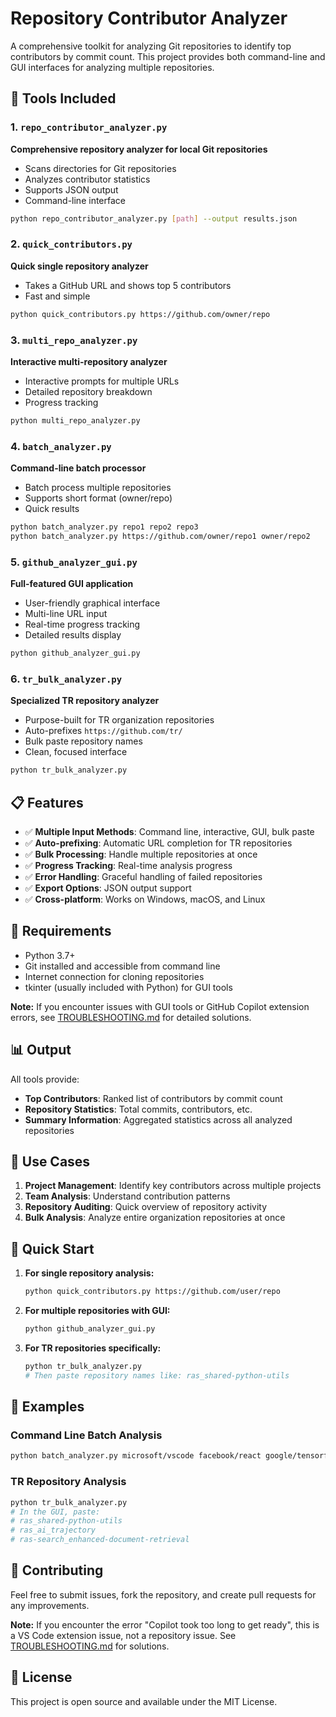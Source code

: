 # Repository Contributor Analyzer

A comprehensive toolkit for analyzing Git repositories to identify top contributors by commit count. This project provides both command-line and GUI interfaces for analyzing multiple repositories.

## 🚀 Tools Included

### 1. `repo_contributor_analyzer.py`
**Comprehensive repository analyzer for local Git repositories**
- Scans directories for Git repositories
- Analyzes contributor statistics
- Supports JSON output
- Command-line interface

```bash
python repo_contributor_analyzer.py [path] --output results.json
```

### 2. `quick_contributors.py`
**Quick single repository analyzer**
- Takes a GitHub URL and shows top 5 contributors
- Fast and simple

```bash
python quick_contributors.py https://github.com/owner/repo
```

### 3. `multi_repo_analyzer.py`
**Interactive multi-repository analyzer**
- Interactive prompts for multiple URLs
- Detailed repository breakdown
- Progress tracking

```bash
python multi_repo_analyzer.py
```

### 4. `batch_analyzer.py`
**Command-line batch processor**
- Batch process multiple repositories
- Supports short format (owner/repo)
- Quick results

```bash
python batch_analyzer.py repo1 repo2 repo3
python batch_analyzer.py https://github.com/owner/repo1 owner/repo2
```

### 5. `github_analyzer_gui.py`
**Full-featured GUI application**
- User-friendly graphical interface
- Multi-line URL input
- Real-time progress tracking
- Detailed results display

```bash
python github_analyzer_gui.py
```

### 6. `tr_bulk_analyzer.py`
**Specialized TR repository analyzer**
- Purpose-built for TR organization repositories
- Auto-prefixes `https://github.com/tr/`
- Bulk paste repository names
- Clean, focused interface

```bash
python tr_bulk_analyzer.py
```

## 📋 Features

- ✅ **Multiple Input Methods**: Command line, interactive, GUI, bulk paste
- ✅ **Auto-prefixing**: Automatic URL completion for TR repositories
- ✅ **Bulk Processing**: Handle multiple repositories at once
- ✅ **Progress Tracking**: Real-time analysis progress
- ✅ **Error Handling**: Graceful handling of failed repositories
- ✅ **Export Options**: JSON output support
- ✅ **Cross-platform**: Works on Windows, macOS, and Linux

## 🔧 Requirements

- Python 3.7+
- Git installed and accessible from command line
- Internet connection for cloning repositories
- tkinter (usually included with Python) for GUI tools

**Note:** If you encounter issues with GUI tools or GitHub Copilot extension errors, see [TROUBLESHOOTING.md](./TROUBLESHOOTING.md) for detailed solutions.

## 📊 Output

All tools provide:
- **Top Contributors**: Ranked list of contributors by commit count
- **Repository Statistics**: Total commits, contributors, etc.
- **Summary Information**: Aggregated statistics across all analyzed repositories

## 🎯 Use Cases

1. **Project Management**: Identify key contributors across multiple projects
2. **Team Analysis**: Understand contribution patterns
3. **Repository Auditing**: Quick overview of repository activity
4. **Bulk Analysis**: Analyze entire organization repositories at once

## 🚀 Quick Start

1. **For single repository analysis:**
   ```bash
   python quick_contributors.py https://github.com/user/repo
   ```

2. **For multiple repositories with GUI:**
   ```bash
   python github_analyzer_gui.py
   ```

3. **For TR repositories specifically:**
   ```bash
   python tr_bulk_analyzer.py
   # Then paste repository names like: ras_shared-python-utils
   ```

## 📝 Examples

### Command Line Batch Analysis
```bash
python batch_analyzer.py microsoft/vscode facebook/react google/tensorflow
```

### TR Repository Analysis
```bash
python tr_bulk_analyzer.py
# In the GUI, paste:
# ras_shared-python-utils
# ras_ai_trajectory
# ras-search_enhanced-document-retrieval
```

## 🤝 Contributing

Feel free to submit issues, fork the repository, and create pull requests for any improvements.

**Note:** If you encounter the error "Copilot took too long to get ready", this is a VS Code extension issue, not a repository issue. See [TROUBLESHOOTING.md](./TROUBLESHOOTING.md) for solutions.

## 📄 License

This project is open source and available under the MIT License.

